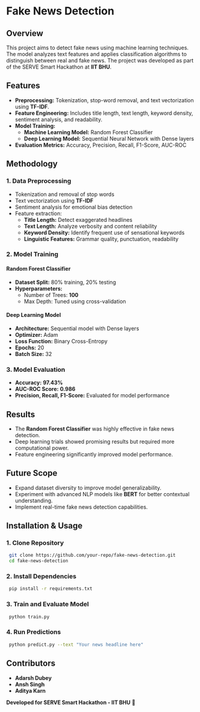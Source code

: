 # Fake News Detection

## Overview
This project aims to detect fake news using machine learning techniques. The model analyzes text features and applies classification algorithms to distinguish between real and fake news. The project was developed as part of the SERVE Smart Hackathon at **IIT BHU**.

## Features
- **Preprocessing:** Tokenization, stop-word removal, and text vectorization using **TF-IDF**.
- **Feature Engineering:** Includes title length, text length, keyword density, sentiment analysis, and readability.
- **Model Training:** 
  - **Machine Learning Model:** Random Forest Classifier
  - **Deep Learning Model:** Sequential Neural Network with Dense layers
- **Evaluation Metrics:** Accuracy, Precision, Recall, F1-Score, AUC-ROC

## Methodology
### 1. Data Preprocessing
- Tokenization and removal of stop words
- Text vectorization using **TF-IDF**
- Sentiment analysis for emotional bias detection
- Feature extraction:
  - **Title Length:** Detect exaggerated headlines
  - **Text Length:** Analyze verbosity and content reliability
  - **Keyword Density:** Identify frequent use of sensational keywords
  - **Linguistic Features:** Grammar quality, punctuation, readability

### 2. Model Training
#### **Random Forest Classifier**
- **Dataset Split:** 80% training, 20% testing
- **Hyperparameters:**
  - Number of Trees: **100**
  - Max Depth: Tuned using cross-validation

#### **Deep Learning Model**
- **Architecture:** Sequential model with Dense layers
- **Optimizer:** Adam
- **Loss Function:** Binary Cross-Entropy
- **Epochs:** 20
- **Batch Size:** 32

### 3. Model Evaluation
- **Accuracy:** **97.43%**
- **AUC-ROC Score:** **0.986**
- **Precision, Recall, F1-Score:** Evaluated for model performance

## Results
- The **Random Forest Classifier** was highly effective in fake news detection.
- Deep learning trials showed promising results but required more computational power.
- Feature engineering significantly improved model performance.

## Future Scope
- Expand dataset diversity to improve model generalizability.
- Experiment with advanced NLP models like **BERT** for better contextual understanding.
- Implement real-time fake news detection capabilities.

## Installation & Usage
### 1. Clone Repository
```bash
 git clone https://github.com/your-repo/fake-news-detection.git
 cd fake-news-detection
```
### 2. Install Dependencies
```bash
 pip install -r requirements.txt
```
### 3. Train and Evaluate Model
```bash
 python train.py
```
### 4. Run Predictions
```bash
 python predict.py --text "Your news headline here"
```

## Contributors
- **Adarsh Dubey**
- **Ansh Singh**
- **Aditya Karn**
  
**Developed for SERVE Smart Hackathon - IIT BHU** 🚀
